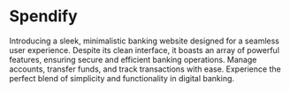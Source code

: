 <h1>Spendify</h1>
<p>Introducing a sleek, minimalistic banking website designed for a seamless user experience. Despite its clean interface, it boasts an array of powerful features, ensuring secure and efficient banking operations. Manage accounts, transfer funds, and track transactions with ease. Experience the perfect blend of simplicity and functionality in digital banking.</p>
